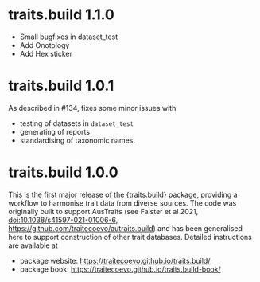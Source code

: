 # traits.build 1.1.0

- Small bugfixes in dataset_test
- Add Onotology
- Add Hex sticker


# traits.build 1.0.1

As described in #134, fixes some minor issues with 

- testing of datasets in `dataset_test`
- generating of reports
- standardising of taxonomic names. 

# traits.build 1.0.0

This is the first major release of the {traits.build} package, providing a workflow to harmonise trait data from diverse sources. The code was originally built to support AusTraits (see Falster et al 2021, <doi:10.1038/s41597-021-01006-6>, <https://github.com/traitecoevo/autraits.build>) and has been generalised here to support construction of other trait databases. Detailed instructions are available at

- package website: <https://traitecoevo.github.io/traits.build/>
- package book: <https://traitecoevo.github.io/traits.build-book/>

